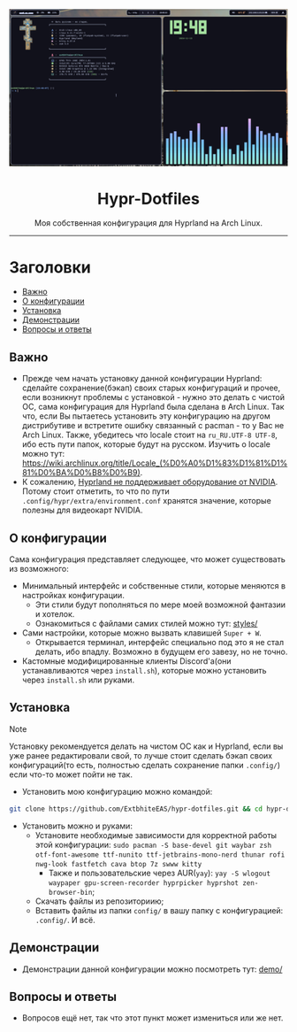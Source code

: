 <div align="center">
    <img src="/assets/preview.png"></img>
    <h1>Hypr-Dotfiles</h1>
    Моя собственная конфигурация для Hyprland на Arch Linux.
    <br>
</div>

___

# Заголовки
- [Важно](#важно)
- [О конфигурации](#о-конфигурации)
- [Установка](#установка)
- [Демонстрации](#демонстрации)
- [Вопросы и ответы](#вопросы-и-ответы)

## Важно
- Прежде чем начать установку данной конфигурации Hyprland: сделайте сохранение(бэкап) своих старых конфигураций и прочее, если возникнут проблемы с установкой - нужно это делать с чистой ОС, сама конфигурация для Hyprland была сделана в Arch Linux. Так что, если Вы пытаетесь установить эту конфигурацию на другом дистрибутиве и встретите ошибку связанный с pacman - то у Вас не Arch Linux. Также, убедитесь что locale стоит на `ru_RU.UTF-8 UTF-8`, ибо есть пути папок, которые будут на русском. Изучить о locale можно тут: https://wiki.archlinux.org/title/Locale_(%D0%A0%D1%83%D1%81%D1%81%D0%BA%D0%B8%D0%B9).
- К сожалению, [Hyprland не поддерживает оборудование от NVIDIA](https://wiki.hyprland.org/Nvidia/). Потому стоит отметить, то что по пути `.config/hypr/extra/environment.conf` хранятся значение, которые полезны для видеокарт NVIDIA.

## О конфигурации
Сама конфигурация представляет следующее, что может существовать из возможного:
- Минимальный интерфейс и собственные стили, которые меняются в настройках конфигурации.
    - Эти стили будут пополняться по мере моей возможной фантазии и хотелок.
    - Ознакомиться с файлами самих стилей можно тут: [styles/](/config/hypr/scripts/hyprpy/styles/)
- Сами настройки, которые можно вызвать клавишей `Super + W`.
    - Открывается терминал, интерфейс специально под это я не стал делать, ибо впадлу. Возможно в будущем его завезу, но не точно.
- Кастомные модифицированные клиенты Discord'a(они устанавливаются через `install.sh`), которые можно установить через `install.sh` или руками.

## Установка
>[!NOTE]
> Установку рекомендуется делать на чистом ОС как и Hyprland, если вы уже ранее редактировали свой, то лучше стоит сделать бэкап своих конфигураций(то есть, полностью сделать сохранение папки `.config/`) если что-то может пойти не так.

- Установить мою конфигурацию можно командой:
```bash
git clone https://github.com/ExtbhiteEAS/hypr-dotfiles.git && cd hypr-dotfiles && chmod +x install.sh && ./install.sh
```
- Установить можно и руками:
    - Установите необходимые зависимости для корректной работы этой конфигурации: `sudo pacman -S base-devel git waybar zsh otf-font-awesome ttf-nunito ttf-jetbrains-mono-nerd thunar rofi nwg-look fastfetch cava btop 7z swww kitty`
        - Также и пользовательские через AUR(`yay`): `yay -S wlogout waypaper gpu-screen-recorder hyprpicker hyprshot zen-browser-bin`;
    - Скачать файлы из репозиториию;
    - Вставить файлы из папки `config/` в вашу папку с конфигурацией: `.config/`. И всё.

## Демонстрации
- Демонстрации данной конфигурации можно посмотреть тут: [demo/](./assets/demo/)

## Вопросы и ответы
- Вопросов ещё нет, так что этот пункт может измениться или же нет.